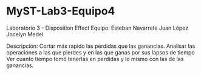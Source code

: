 # MyST-Lab3-Equipo4
Laboratorio 3 - Disposition Effect
Equipo:
Esteban Navarrete
Juan López
Jocelyn Medel

Descripción: Cortar más rapido las pérdidas que las ganancias.
Analisar las operaciónes a las que pierdes y en las que ganas por sus lapsos de tiempo
Ver cuanto tiempo tomó tenerlas en perdidas y lo mismo con las de las ganancias.
